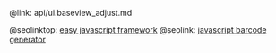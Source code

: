 @link: api/ui.baseview_adjust.md

@seolinktop: [easy javascript framework](https://webix.com)
@seolink: [javascript barcode generator](https://webix.com/widget/barcode/)